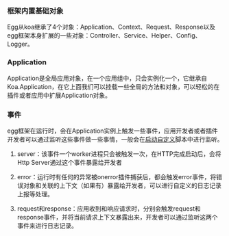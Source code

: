 ### 框架内置基础对象

Egg从koa继承了4个对象：Application、Context、Request、Response以及egg框架本身扩展的一些对象：Controller、Service、Helper、Config、Logger。

### Application

Application是全局应用对象，在一个应用组中，只会实例化一个，它继承自Koa.Application，在它上面我们可以挂载一些全局的方法和对象，可以轻松的在插件或者应用中扩展Application对象。

### 事件

egg框架在运行时，会在Application实例上触发一些事件，应用开发者或者插件开发者可以通过监听这些事件做一些事情，一般会在[启动自定义](启动自定义.md)脚本中进行监听。

1. server：该事件一个worker进程只会被触发一次，在HTTP完成启动后，会将Http  Server通过这个事件暴露给开发者

2. error：运行时有任何的异常被onerror插件捕获后，都会触发error事件，将错误对象和关联的上下文（如果有）暴露给开发者，可以进行自定义的日志记录上报等处理。

3. request和response：应用收到和响应请求时，分别会触发request和response事件，并将当前请求上下文暴露出来，开发者可以通过监听这两个事件来进行日志记录。

